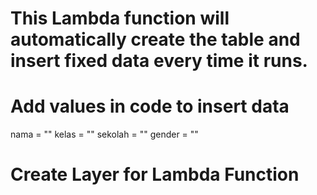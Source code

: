 # This Lambda function will automatically create the table and insert fixed data every time it runs.
# Add values ​​in code to insert data
nama = ""
kelas = ""
sekolah = ""
gender = ""

# Create Layer for Lambda Function